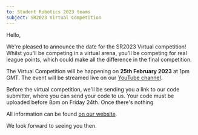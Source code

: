 ```yaml
---
to: Student Robotics 2023 teams
subject: SR2023 Virtual Competition
---
```


Hello,

We're pleased to announce the date for the SR2023 Virtual competition! Whilst you'll be competing in a virtual arena, you'll be competing for real league points, which could make all the difference in the final competition.

The Virtual Competition will be happening on **25th February 2023** at 1pm GMT. The event will be streamed live on our [YouTube channel](https://www.youtube.com/watch?v=mTJGOhwmLPo).

Before the virtual competition, we'll be sending you a link to our code submitter, where you can send your code to us. Your code must be uploaded before 8pm on Friday 24th. Once there's nothing

All information can be found [on our website](https://studentrobotics.org/events/sr2023/virtual-competition/).

We look forward to seeing you then.
